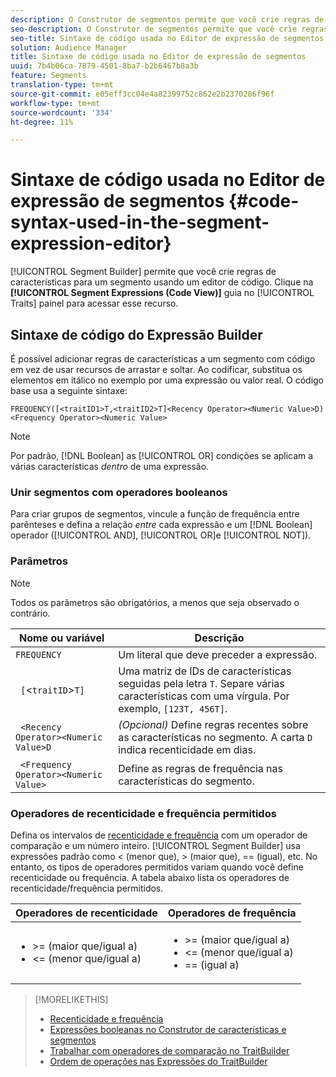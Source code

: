 ```yaml
---
description: O Construtor de segmentos permite que você crie regras de características para um segmento usando um editor de código. Clique na guia Expressões de segmentos (Visualização de código) no painel Características para acessar esse recurso.
seo-description: O Construtor de segmentos permite que você crie regras de características para um segmento usando um editor de código. Clique na guia Expressões de segmentos (Visualização de código) no painel Características para acessar esse recurso.
seo-title: Sintaxe de código usada no Editor de expressão de segmentos
solution: Audience Manager
title: Sintaxe de código usada no Editor de expressão de segmentos
uuid: 7b4b06ca-7879-4501-8ba7-b2b6467b8a3b
feature: Segments
translation-type: tm+mt
source-git-commit: e05eff3cc04e4a82399752c862e2b2370286f96f
workflow-type: tm+mt
source-wordcount: '334'
ht-degree: 11%

---
```



# Sintaxe de código usada no Editor de expressão de segmentos {#code-syntax-used-in-the-segment-expression-editor}

[!UICONTROL Segment Builder] permite que você crie regras de características para um segmento usando um editor de código. Clique na **[!UICONTROL Segment Expressions (Code View)]** guia no [!UICONTROL Traits] painel para acessar esse recurso.

## Sintaxe de código do Expressão Builder

É possível adicionar regras de características a um segmento com código em vez de usar recursos de arrastar e soltar. Ao codificar, substitua os elementos em itálico no exemplo por uma expressão ou valor real. O código base usa a seguinte sintaxe:

```
FREQUENCY([<traitID1>T,<traitID2>T]<Recency Operator><Numeric Value>D)
<Frequency Operator><Numeric Value>
```

>[!NOTE]
>
>Por padrão, [!DNL Boolean] as [!UICONTROL OR] condições se aplicam a várias características *dentro* de uma expressão.

### Unir segmentos com operadores booleanos

Para criar grupos de segmentos, vincule a função de frequência entre parênteses e defina a relação *entre* cada expressão e um [!DNL Boolean] operador ([!UICONTROL AND], [!UICONTROL OR]e [!UICONTROL NOT]).

### Parâmetros

>[!NOTE]
>
>Todos os parâmetros são obrigatórios, a menos que seja observado o contrário.

| Nome ou variável | Descrição |
|---|---|
| `FREQUENCY` | Um literal que deve preceder a expressão. |
| ` [`&lt;`traitID`>`T]` | Uma matriz de IDs de características seguidas pela letra `T`. Separe várias características com uma vírgula. Por exemplo, `[123T, 456T]`. |
| ` <Recency Operator><Numeric Value>D` | *(Opcional)* Define regras recentes sobre as características no segmento. A carta `D` indica recenticidade em dias. |
| ` <Frequency Operator><Numeric Value>` | Define as regras de frequência nas características do segmento. |

### Operadores de recenticidade e frequência permitidos

Defina os intervalos de [recenticidade e frequência](../../features/segments/recency-and-frequency.md) com um operador de comparação e um número inteiro. [!UICONTROL Segment Builder] usa expressões padrão como &lt; (menor que), > (maior que), == (igual), etc. No entanto, os tipos de operadores permitidos variam quando você define recenticidade ou frequência. A tabela abaixo lista os operadores de recenticidade/frequência permitidos.

<table id="table_2F92617CB472442BA5639E24DB4E43D3"> 
 <thead> 
  <tr> 
   <th colname="col1" class="entry"> Operadores de recenticidade </th> 
   <th colname="col2" class="entry"> Operadores de frequência </th> 
  </tr> 
 </thead>
 <tbody> 
  <tr> 
   <td colname="col1"> 
    <ul id="ul_66D11A34097648A997BA5C6CCC38503A"> 
     <li id="li_EA0B607E58834E62B427C0B7626C2BD1">&gt;= (maior que/igual a) </li> 
     <li id="li_CFE3D2DBEF424093A0497A70324D5B31">&lt;= (menor que/igual a) </li> 
    </ul> </td> 
   <td colname="col2"> 
    <ul id="ul_A5A38BCD71B844F0B5FB28256069F87E"> 
     <li id="li_EA17C353214E4C2EA2B70169C94A2E53">&gt;= (maior que/igual a) </li> 
     <li id="li_87CE5CCC6B44446BB2FD0AAD47712368">&lt;= (menor que/igual a) </li> 
     <li id="li_7E922AEF3A524E78A18A9F6ECBF7460B">== (igual a) </li> 
    </ul> </td> 
  </tr> 
 </tbody> 
</table>

>[!MORELIKETHIS]
>
>* [Recenticidade e frequência](../../features/segments/recency-and-frequency.md)
>* [Expressões booleanas no Construtor de características e segmentos](../../reference/boolean-expressions-tsb.md)
>* [Trabalhar com operadores de comparação no TraitBuilder](../../features/traits/trait-comparison-operators.md)
>* [Ordem de operações nas Expressões do TraitBuilder](../../features/traits/trait-operator-precedence.md)

